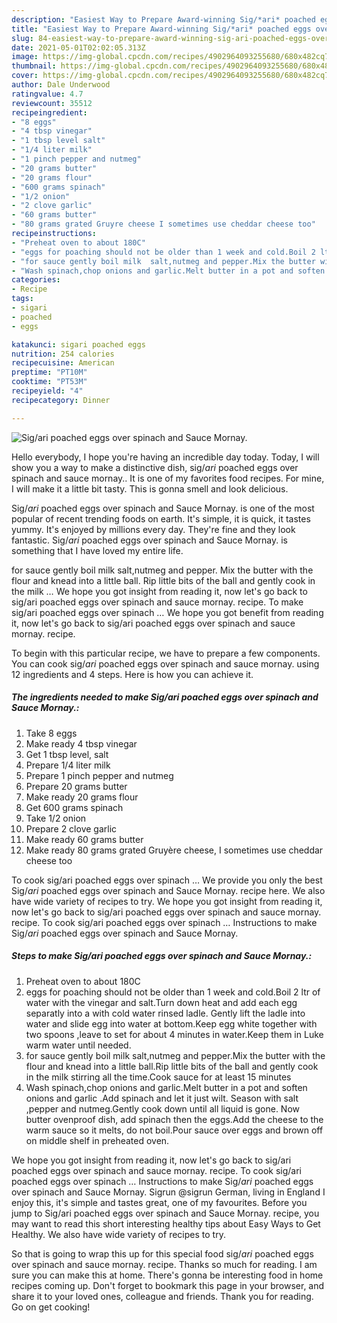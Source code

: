 ```yaml
---
description: "Easiest Way to Prepare Award-winning Sig/*ari* poached eggs over spinach and Sauce Mornay."
title: "Easiest Way to Prepare Award-winning Sig/*ari* poached eggs over spinach and Sauce Mornay."
slug: 84-easiest-way-to-prepare-award-winning-sig-ari-poached-eggs-over-spinach-and-sauce-mornay
date: 2021-05-01T02:02:05.313Z
image: https://img-global.cpcdn.com/recipes/4902964093255680/680x482cq70/sigari-poached-eggs-over-spinach-and-sauce-mornay-recipe-main-photo.jpg
thumbnail: https://img-global.cpcdn.com/recipes/4902964093255680/680x482cq70/sigari-poached-eggs-over-spinach-and-sauce-mornay-recipe-main-photo.jpg
cover: https://img-global.cpcdn.com/recipes/4902964093255680/680x482cq70/sigari-poached-eggs-over-spinach-and-sauce-mornay-recipe-main-photo.jpg
author: Dale Underwood
ratingvalue: 4.7
reviewcount: 35512
recipeingredient:
- "8 eggs"
- "4 tbsp vinegar"
- "1 tbsp level salt"
- "1/4 liter milk"
- "1 pinch pepper and nutmeg"
- "20 grams butter"
- "20 grams flour"
- "600 grams spinach"
- "1/2 onion"
- "2 clove garlic"
- "60 grams butter"
- "80 grams grated Gruyre cheese I sometimes use cheddar cheese too"
recipeinstructions:
- "Preheat oven to about 180C"
- "eggs for poaching should not be older than 1 week and cold.Boil 2 ltr of water with the vinegar and salt.Turn down heat and add each egg separatly into a with cold water rinsed ladle. Gently lift the ladle into water and slide egg into water at bottom.Keep egg white together with two spoons ,leave to set for about 4 minutes in water.Keep them in Luke warm water until needed."
- "for sauce gently boil milk  salt,nutmeg and pepper.Mix the butter with the flour and knead into a little ball.Rip little bits of the ball and gently cook in the milk stirring all the time.Cook sauce for at least 15 minutes"
- "Wash spinach,chop onions and garlic.Melt butter in a pot and soften onions and garlic .Add spinach and let it just wilt. Season with salt ,pepper and nutmeg.Gently cook down until all liquid is gone. Now butter ovenproof dish, add spinach then the eggs.Add the cheese to the warm sauce so it melts, do not boil.Pour sauce over eggs and brown off on middle shelf in preheated oven."
categories:
- Recipe
tags:
- sigari
- poached
- eggs

katakunci: sigari poached eggs 
nutrition: 254 calories
recipecuisine: American
preptime: "PT10M"
cooktime: "PT53M"
recipeyield: "4"
recipecategory: Dinner

---
```



![Sig/*ari* poached eggs over spinach and Sauce Mornay.](https://img-global.cpcdn.com/recipes/4902964093255680/680x482cq70/sigari-poached-eggs-over-spinach-and-sauce-mornay-recipe-main-photo.jpg)

Hello everybody, I hope you're having an incredible day today. Today, I will show you a way to make a distinctive dish, sig/*ari* poached eggs over spinach and sauce mornay.. It is one of my favorites food recipes. For mine, I will make it a little bit tasty. This is gonna smell and look delicious.

Sig/*ari* poached eggs over spinach and Sauce Mornay. is one of the most popular of recent trending foods on earth. It's simple, it is quick, it tastes yummy. It's enjoyed by millions every day. They're fine and they look fantastic. Sig/*ari* poached eggs over spinach and Sauce Mornay. is something that I have loved my entire life.

for sauce gently boil milk salt,nutmeg and pepper. Mix the butter with the flour and knead into a little ball. Rip little bits of the ball and gently cook in the milk … We hope you got insight from reading it, now let&#39;s go back to sig/ari poached eggs over spinach and sauce mornay. recipe. To make sig/ari poached eggs over spinach … We hope you got benefit from reading it, now let&#39;s go back to sig/ari poached eggs over spinach and sauce mornay. recipe.


To begin with this particular recipe, we have to prepare a few components. You can cook sig/*ari* poached eggs over spinach and sauce mornay. using 12 ingredients and 4 steps. Here is how you can achieve it.

<!--inarticleads1-->

##### The ingredients needed to make Sig/*ari* poached eggs over spinach and Sauce Mornay.:

1. Take 8 eggs
1. Make ready 4 tbsp vinegar
1. Get 1 tbsp level, salt
1. Prepare 1/4 liter milk
1. Prepare 1 pinch pepper and nutmeg
1. Prepare 20 grams butter
1. Make ready 20 grams flour
1. Get 600 grams spinach
1. Take 1/2 onion
1. Prepare 2 clove garlic
1. Make ready 60 grams butter
1. Make ready 80 grams grated Gruyère cheese, I sometimes use cheddar cheese too


To cook sig/ari poached eggs over spinach … We provide you only the best Sig/*ari* poached eggs over spinach and Sauce Mornay. recipe here. We also have wide variety of recipes to try. We hope you got insight from reading it, now let&#39;s go back to sig/ari poached eggs over spinach and sauce mornay. recipe. To cook sig/ari poached eggs over spinach … Instructions to make Sig/*ari* poached eggs over spinach and Sauce Mornay. 

<!--inarticleads2-->

##### Steps to make Sig/*ari* poached eggs over spinach and Sauce Mornay.:

1. Preheat oven to about 180C
1. eggs for poaching should not be older than 1 week and cold.Boil 2 ltr of water with the vinegar and salt.Turn down heat and add each egg separatly into a with cold water rinsed ladle. Gently lift the ladle into water and slide egg into water at bottom.Keep egg white together with two spoons ,leave to set for about 4 minutes in water.Keep them in Luke warm water until needed.
1. for sauce gently boil milk  salt,nutmeg and pepper.Mix the butter with the flour and knead into a little ball.Rip little bits of the ball and gently cook in the milk stirring all the time.Cook sauce for at least 15 minutes
1. Wash spinach,chop onions and garlic.Melt butter in a pot and soften onions and garlic .Add spinach and let it just wilt. Season with salt ,pepper and nutmeg.Gently cook down until all liquid is gone. Now butter ovenproof dish, add spinach then the eggs.Add the cheese to the warm sauce so it melts, do not boil.Pour sauce over eggs and brown off on middle shelf in preheated oven.


We hope you got insight from reading it, now let&#39;s go back to sig/ari poached eggs over spinach and sauce mornay. recipe. To cook sig/ari poached eggs over spinach … Instructions to make Sig/*ari* poached eggs over spinach and Sauce Mornay. Sigrun @sigrun German, living in England I enjoy this, it&#39;s simple and tastes great, one of my favourites. Before you jump to Sig/ari poached eggs over spinach and Sauce Mornay. recipe, you may want to read this short interesting healthy tips about Easy Ways to Get Healthy. We also have wide variety of recipes to try. 

So that is going to wrap this up for this special food sig/*ari* poached eggs over spinach and sauce mornay. recipe. Thanks so much for reading. I am sure you can make this at home. There's gonna be interesting food in home recipes coming up. Don't forget to bookmark this page in your browser, and share it to your loved ones, colleague and friends. Thank you for reading. Go on get cooking!
